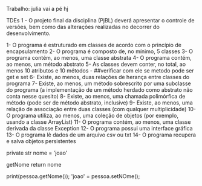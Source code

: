 Trabalho: 
julia vai a pé hj

TDEs
1 - O projeto final da disciplina (PjBL) deverá apresentar o controle de versões, bem como das alterações realizadas no decorrer do desenvolvimento.

1- O programa é estruturado em classes de acordo com o princípio de encapsulamento 
2- O programa é composto de, no mínimo, 5 classes 
3- O programa contém, ao menos, uma classe abstrata
4- O programa contém, ao menos, um método abstrato 
5- As classes devem conter, no total, ao menos 10 atributos e 10 métodos - ##verificar com ele se metodo pode ser get e set
6- Existe, ao menos, duas relações de herança entre classes do programa 
7- Existe, ao menos, um método sobrescrito por uma subclasse do programa (a implementação de um método herdado como abstrato não conta nesse quesito)
8- Existe, ao menos, uma chamada polimórfica de método (pode ser de método
abstrato, inclusive)
9- Existe, ao menos, uma relação de associação entre duas classes (com qualquer
multiplicidade)
10- O programa utiliza, ao menos, uma coleção de objetos (por exemplo, usando a classe
ArrayList)
11- O programa contém, ao menos, uma classe derivada da classe Exception
12- O programa possui uma interface gráfica 
13- O programa lê dados de um arquivo csv ou txt
14- O programa recupera e salva objetos persistentes



private str nome = 'joao'

getNome
    return nome

print(pessoa.getNome());
'joao' = pessoa.setNOme();